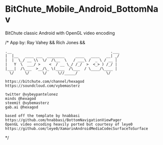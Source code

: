 # BitChute_Mobile_Android_BottomNav
BitChute classic Android with OpenGL video encoding

/* App by:
    Ray Vahey
   && Rich Jones &&
   ```
.__                                             .___
|  |__   ____ ___  ________     ____   ____   __| _/
|  |  \_/ __ \\  \/  /\__  \   / ___\ /  _ \ / __ | 
|   Y  \  ___/ >    <  / __ \_/ /_/  >  <_> ) /_/ | 
|___|  /\___  >__/\_ \(____  /\___  / \____/\____ | 
     \/     \/      \/     \//_____/             \/ 
```
```
https://bitchute.com/channel/hexagod
https://soundcloud.com/vybemasterz

twitter @vybeypantelonez
minds @hexagod
steemit @vybemasterz
gab.ai @hexagod
```
```
based off the template by hnabbasi
https://github.com/hnabbasi/BottomNavigationViewPager
OpenGL video encoding heavily ported but courtesy of leye0
https://github.com/leye0/XamarinAndroidMediaCodecSurfaceToSurface
```
 */
